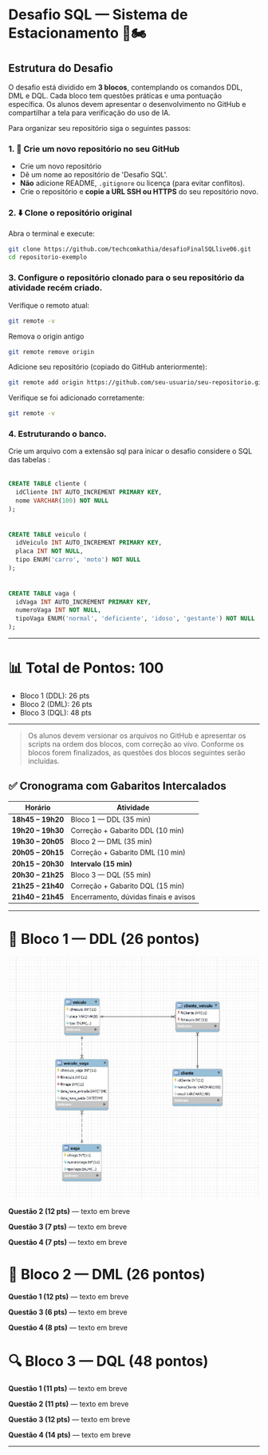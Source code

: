 
# Desafio SQL — Sistema de Estacionamento 🚗🏍️

## Estrutura do Desafio

O desafio está dividido em **3 blocos**, contemplando os comandos DDL, DML e DQL. Cada bloco tem questões práticas e uma pontuação específica. Os alunos devem apresentar o desenvolvimento no GitHub e compartilhar a tela para verificação do uso de IA.


Para organizar seu repositório siga o seguintes passos:
### 1. 🧾 Crie um novo repositório no seu GitHub
- Crie um novo repositório 
- Dê um nome ao repositório de 'Desafio SQL'.
- **Não** adicione README, `.gitignore` ou licença (para evitar conflitos).
- Crie o repositório e **copie a URL SSH ou HTTPS** do seu repositório novo.
### 2. ⬇️ Clone o repositório original
Abra o terminal e execute:

```bash
git clone https://github.com/techcomkathia/desafioFinalSQLlive06.git
cd repositorio-exemplo
```
### 3. Configure o repositório clonado para o seu repositório da atividade recém criado.
Verifique o remoto atual:

```bash
git remote -v
```
Remova o origin antigo
```bash
git remote remove origin
```

Adicione seu repositório (copiado do GitHub anteriormente):

```bash
git remote add origin https://github.com/seu-usuario/seu-repositorio.git
```

Verifique se foi adicionado corretamente:

```bash
git remote -v
```


### 4. Estruturando o banco.

Crie um arquivo com a extensão sql para inicar o desafio considere o SQL das tabelas :

```sql

CREATE TABLE cliente (
  idCliente INT AUTO_INCREMENT PRIMARY KEY,
  nome VARCHAR(100) NOT NULL
);


CREATE TABLE veiculo (
  idVeiculo INT AUTO_INCREMENT PRIMARY KEY,
  placa INT NOT NULL,
  tipo ENUM('carro', 'moto') NOT NULL
);


CREATE TABLE vaga (
  idVaga INT AUTO_INCREMENT PRIMARY KEY,
  numeroVaga INT NOT NULL,
  tipoVaga ENUM('normal', 'deficiente', 'idoso', 'gestante') NOT NULL
);

```

---

# 📊 Total de Pontos: 100

- Bloco 1 (DDL): 26 pts  
- Bloco 2 (DML): 26 pts  
- Bloco 3 (DQL): 48 pts  

---

> Os alunos devem versionar os arquivos no GitHub e apresentar os scripts na ordem dos blocos, com correção ao vivo.
Conforme os blocos forem finalizados, as questões dos blocos seguintes serão incluídas. 


## ✅ Cronograma com Gabaritos Intercalados

| Horário         | Atividade                                 |
|-----------------|--------------------------------------------|
| **18h45 – 19h20** | Bloco 1 — DDL (35 min)                    |
| **19h20 – 19h30** | Correção + Gabarito DDL (10 min)          |
| **19h30 – 20h05** | Bloco 2 — DML (35 min)                    |
| **20h05 – 20h15** | Correção + Gabarito DML (10 min)          |
| **20h15 – 20h30** | **Intervalo (15 min)**                    |
| **20h30 – 21h25** | Bloco 3 — DQL (55 min)                    |
| **21h25 – 21h40** | Correção + Gabarito DQL (15 min)          |
| **21h40 – 21h45** | Encerramento, dúvidas finais e avisos     |

---


# 🧱 Bloco 1 — DDL (26 pontos)



![Imagem do projeto](diagrama.jpg)




**Questão 2 (12 pts)** — texto em breve

**Questão 3 (7 pts)** — texto em breve

**Questão 4 (7 pts)** — texto em breve



# 🧾 Bloco 2 — DML (26 pontos)

**Questão 1 (12 pts)** — texto em breve

**Questão 3 (6 pts)** — texto em breve

**Questão 4 (8 pts)** — texto em breve


# 🔍 Bloco 3 — DQL (48 pontos)

**Questão 1 (11 pts)** — texto em breve

**Questão 2 (11 pts)** — texto em breve

**Questão 3 (12 pts)** — texto em breve

**Questão 4 (14 pts)** — texto em breve


---


